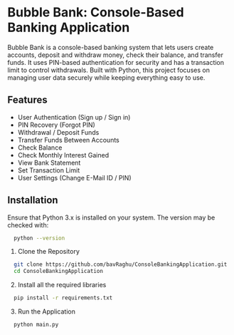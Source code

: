 
# Bubble Bank: Console-Based Banking Application

Bubble Bank is a console-based banking system that lets users create accounts, deposit and withdraw money, check their balance, and transfer funds. It uses PIN-based authentication for security and has a transaction limit to control withdrawals. Built with Python, this project focuses on managing user data securely while keeping everything easy to use.
 


## Features

- User Authentication (Sign up / Sign in)
- PIN Recovery (Forgot PIN)
- Withdrawal / Deposit Funds
- Transfer Funds Between Accounts
- Check Balance 
- Check Monthly Interest Gained
- View Bank Statement
- Set Transaction Limit
- User Settings (Change E-Mail ID / PIN)


## Installation
Ensure that Python 3.x is installed on your system. The version may be checked with:
```bash
  python --version
```
1. Clone the Repository
```bash
  git clone https://github.com/bavRaghu/ConsoleBankingApplication.git
  cd ConsoleBankingApplication
```
2. Install all the required libraries
```bash
  pip install -r requirements.txt
```
3. Run the Application
```bash
  python main.py
```
